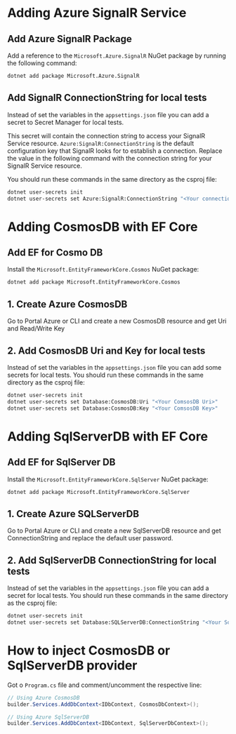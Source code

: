 # Adding Azure SignalR Service

## Add Azure SignalR Package
Add a reference to the `Microsoft.Azure.SignalR` NuGet package by running the following command:
```sh
dotnet add package Microsoft.Azure.SignalR
```

## Add SignalR ConnectionString for local tests

Instead of set the variables in the `appsettings.json` file you can add a secret to Secret Manager for local tests.

This secret will contain the connection string to access your SignalR Service resource. `Azure:SignalR:ConnectionString` is the default configuration key that SignalR looks for to establish a connection. Replace the value in the following command with the connection string for your SignalR Service resource.

You should run these commands in the same directory as the csproj file:
```sh
dotnet user-secrets init
dotnet user-secrets set Azure:SignalR:ConnectionString "<Your connection string>"
```

# Adding CosmosDB with EF Core

## Add EF for Cosmo DB
Install the `Microsoft.EntityFrameworkCore.Cosmos` NuGet package:
```sh
dotnet add package Microsoft.EntityFrameworkCore.Cosmos
```

## 1. Create Azure CosmosDB
Go to Portal Azure or CLI and create a new CosmosDB resource and get Uri and Read/Write Key

## 2. Add CosmosDB Uri and Key for local tests
Instead of set the variables in the `appsettings.json` file you can add some secrets for local tests.
You should run these commands in the same directory as the csproj file:
```sh
dotnet user-secrets init
dotnet user-secrets set Database:CosmosDB:Uri "<Your ComsosDB Uri>"
dotnet user-secrets set Database:CosmosDB:Key "<Your ComsosDB Key>"
```
 
# Adding SqlServerDB with EF Core

## Add EF for SqlServer DB
Install the `Microsoft.EntityFrameworkCore.SqlServer` NuGet package:
```sh
dotnet add package Microsoft.EntityFrameworkCore.SqlServer
```

## 1. Create Azure SQLServerDB
Go to Portal Azure or CLI and create a new SqlServerDB resource and get ConnectionString and replace the default user password.

## 2. Add SqlServerDB ConnectionString for local tests
Instead of set the variables in the `appsettings.json` file you can add a secret for local tests.
You should run these commands in the same directory as the csproj file:
```sh
dotnet user-secrets init
dotnet user-secrets set Database:SQLServerDB:ConnectionString "<Your SqlServer ConnStr>"
```

# How to inject CosmosDB or SqlServerDB provider
Got o `Program.cs` file and comment/uncomment the respective line:
```c#
// Using Azure CosmosDB
builder.Services.AddDbContext<IDbContext, CosmosDbContext>();

// Using Azure SqlServerDB
builder.Services.AddDbContext<IDbContext, SqlServerDbContext>();
```